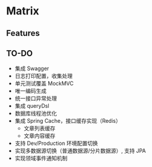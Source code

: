 # Matrix

## Features

## TO-DO
- 集成 Swagger
- 日志打印配置，收集处理
- 单元测试覆盖 MockMVC
- 唯一编码生成
- 统一接口异常处理
- 集成 queryDsl
- 数据库线程池优化
- 集成 Spring Cache，接口缓存实现（Redis）
  - 文章列表缓存
  - 文章内容缓存
- 支持 Dev/Production 环境配置切换
- 实现多数据源切换（普通数据源/分片数据源）, 支持 JPA
- 实现领域事件通知机制